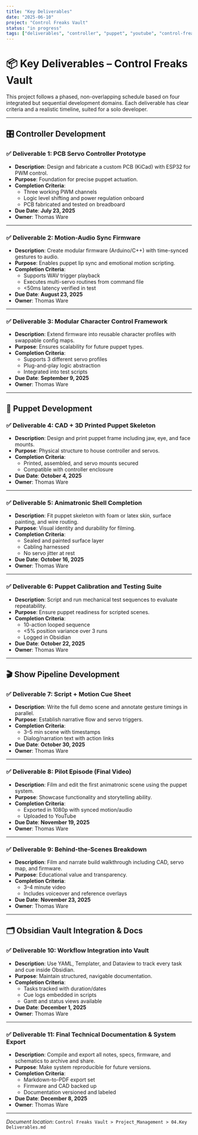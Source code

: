 ```yaml
---
title: "Key Deliverables"
date: "2025-06-10"
project: "Control Freaks Vault"
status: "in progress"
tags: ["deliverables", "controller", "puppet", "youtube", "control-freaks"]
---
```


# 📦 Key Deliverables – Control Freaks Vault

This project follows a phased, non-overlapping schedule based on four integrated but sequential development domains. Each deliverable has clear criteria and a realistic timeline, suited for a solo developer.

---

## 🎛️ Controller Development

### ✅ Deliverable 1: PCB Servo Controller Prototype

- **Description**: Design and fabricate a custom PCB (KiCad) with ESP32 for PWM control.
- **Purpose**: Foundation for precise puppet actuation.
- **Completion Criteria**:
  - Three working PWM channels
  - Logic level shifting and power regulation onboard
  - PCB fabricated and tested on breadboard
- **Due Date**: **July 23, 2025**
- **Owner**: Thomas Ware

---

### ✅ Deliverable 2: Motion-Audio Sync Firmware

- **Description**: Create modular firmware (Arduino/C++) with time-synced gestures to audio.
- **Purpose**: Enables puppet lip sync and emotional motion scripting.
- **Completion Criteria**:
  - Supports WAV trigger playback
  - Executes multi-servo routines from command file
  - <50ms latency verified in test
- **Due Date**: **August 23, 2025**
- **Owner**: Thomas Ware

---

### ✅ Deliverable 3: Modular Character Control Framework

- **Description**: Extend firmware into reusable character profiles with swappable config maps.
- **Purpose**: Ensures scalability for future puppet types.
- **Completion Criteria**:
  - Supports 3 different servo profiles
  - Plug-and-play logic abstraction
  - Integrated into test scripts
- **Due Date**: **September 9, 2025**
- **Owner**: Thomas Ware

---

## 🤖 Puppet Development

### ✅ Deliverable 4: CAD + 3D Printed Puppet Skeleton

- **Description**: Design and print puppet frame including jaw, eye, and face mounts.
- **Purpose**: Physical structure to house controller and servos.
- **Completion Criteria**:
  - Printed, assembled, and servo mounts secured
  - Compatible with controller enclosure
- **Due Date**: **October 4, 2025**
- **Owner**: Thomas Ware

---

### ✅ Deliverable 5: Animatronic Shell Completion

- **Description**: Fit puppet skeleton with foam or latex skin, surface painting, and wire routing.
- **Purpose**: Visual identity and durability for filming.
- **Completion Criteria**:
  - Sealed and painted surface layer
  - Cabling harnessed
  - No servo jitter at rest
- **Due Date**: **October 16, 2025**
- **Owner**: Thomas Ware

---

### ✅ Deliverable 6: Puppet Calibration and Testing Suite

- **Description**: Script and run mechanical test sequences to evaluate repeatability.
- **Purpose**: Ensure puppet readiness for scripted scenes.
- **Completion Criteria**:
  - 10-action looped sequence
  - <5% position variance over 3 runs
  - Logged in Obsidian
- **Due Date**: **October 22, 2025**
- **Owner**: Thomas Ware

---

## 🎬 Show Pipeline Development

### ✅ Deliverable 7: Script + Motion Cue Sheet

- **Description**: Write the full demo scene and annotate gesture timings in parallel.
- **Purpose**: Establish narrative flow and servo triggers.
- **Completion Criteria**:
  - 3–5 min scene with timestamps
  - Dialog/narration text with action links
- **Due Date**: **October 30, 2025**
- **Owner**: Thomas Ware

---

### ✅ Deliverable 8: Pilot Episode (Final Video)

- **Description**: Film and edit the first animatronic scene using the puppet system.
- **Purpose**: Showcase functionality and storytelling ability.
- **Completion Criteria**:
  - Exported in 1080p with synced motion/audio
  - Uploaded to YouTube
- **Due Date**: **November 19, 2025**
- **Owner**: Thomas Ware

---

### ✅ Deliverable 9: Behind-the-Scenes Breakdown

- **Description**: Film and narrate build walkthrough including CAD, servo map, and firmware.
- **Purpose**: Educational value and transparency.
- **Completion Criteria**:
  - 3–4 minute video
  - Includes voiceover and reference overlays
- **Due Date**: **November 23, 2025**
- **Owner**: Thomas Ware

---

## 🗂️ Obsidian Vault Integration & Docs

### ✅ Deliverable 10: Workflow Integration into Vault

- **Description**: Use YAML, Templater, and Dataview to track every task and cue inside Obsidian.
- **Purpose**: Maintain structured, navigable documentation.
- **Completion Criteria**:
  - Tasks tracked with duration/dates
  - Cue logs embedded in scripts
  - Gantt and status views available
- **Due Date**: **December 1, 2025**
- **Owner**: Thomas Ware

---

### ✅ Deliverable 11: Final Technical Documentation & System Export

- **Description**: Compile and export all notes, specs, firmware, and schematics to archive and share.
- **Purpose**: Make system reproducible for future versions.
- **Completion Criteria**:
  - Markdown-to-PDF export set
  - Firmware and CAD backed up
  - Documentation versioned and labeled
- **Due Date**: **December 8, 2025**
- **Owner**: Thomas Ware

---

*Document location*: `Control Freaks Vault > Project_Management > 04.Key Deliverables.md`
